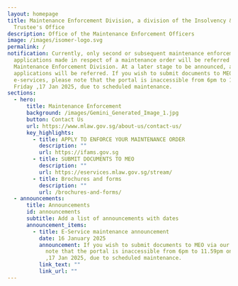 ```yaml
---
layout: homepage
title: Maintenance Enforcement Division, a division of the Insolvency & Public
  Trustee's Office
description: Office of the Maintenance Enforcement Officers
image: /images/isomer-logo.svg
permalink: /
notification: Currently, only second or subsequent maintenance enforcement
  applications made in respect of a maintenance order will be referred to the
  Maintenance Enforcement Division. At a later stage to be announced, all
  applications will be referred. If you wish to submit documents to MEO via our
  e-services, please note that the portal is inaccessible from 6pm to 11.59pm on
  Friday ,17 Jan 2025, due to scheduled maintenance.
sections:
  - hero:
      title: Maintenance Enforcement
      background: /images/Gemini_Generated_Image_1.jpg
      button: Contact Us
      url: https://www.mlaw.gov.sg/about-us/contact-us/
      key_highlights:
        - title: APPLY TO ENFORCE YOUR MAINTENANCE ORDER
          description: ""
          url: https://ifams.gov.sg
        - title: SUBMIT DOCUMENTS TO MEO
          description: ""
          url: https://eservices.mlaw.gov.sg/stream/
        - title: Brochures and forms
          description: ""
          url: /brochures-and-forms/
  - announcements:
      title: Announcements
      id: announcements
      subtitle: Add a list of announcements with dates
      announcement_items:
        - title: E-Service maintenance announcement
          date: 16 January 2025
          announcement: If you wish to submit documents to MEO via our e-services, please
            note that the portal is inaccessible from 6pm to 11.59pm on Friday
            ,17 Jan 2025, due to scheduled maintenance.
          link_text: ""
          link_url: ""
---
```

